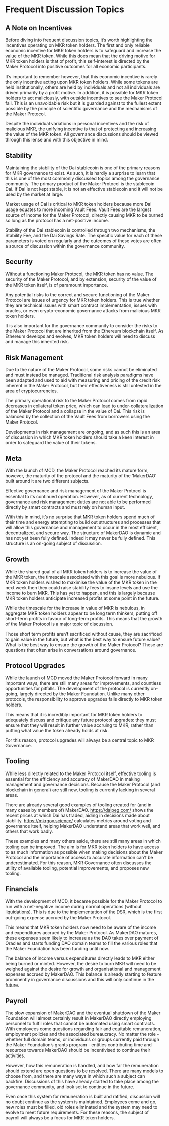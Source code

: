 # Frequent Discussion Topics

## A Note on Incentives
Before diving into frequent discussion topics, it’s worth highlighting the incentives operating on MKR token holders. The first and only reliable economic incentive for MKR token holders is to safeguard and increase the value of the MKR token. While this does mean that the driving motive for MKR token holders is that of profit, this self-interest is directed by the Maker Protocol into positive outcomes for all economic participants. 

It’s important to remember however, that this economic incentive is rarely the only incentive acting upon MKR token holders. While some tokens are held institutionally, others are held by individuals and not all individuals are driven primarily by a profit motive. In addition, it is possible for MKR token holders to act maliciously, with outside incentives to see the Maker Protocol fail. This is an unavoidable risk but it is guarded against to the fullest extent possible by the principle of scientific governance and the mechanisms of the Maker Protocol.

Despite the individual variations in personal incentives and the risk of malicious MKR, the unifying incentive is that of protecting and increasing the value of the MKR token. All governance discussions should be viewed through this lense and with this objective in mind.

## Stability
Maintaining the stability of the Dai stablecoin is one of the primary reasons for MKR governance to exist. As such, it is hardly a surprise to learn that this is one of the most commonly discussed topics among the governance community. The primary product of the Maker Protocol is the stablecoin Dai. If Dai is not kept stable, it is not an effective stablecoin and it will not be used by the market at large.

Market usage of Dai is critical to MKR token holders because more Dai usage equates to more incoming Vault Fees. Vault Fees are the largest source of income for the Maker Protocol, directly causing MKR to be burned so long as the protocol has a net-positive income.

Stability of the Dai stablecoin is controlled through two mechanisms, the Stability Fee, and the Dai Savings Rate. The specific value for each of these parameters is voted on regularly and the outcomes of these votes are often a source of discussion within the governance community.

## Security
Without a functioning Maker Protocol, the MKR token has no value. The security of the Maker Protocol, and by extension, security of the value of the MKR token itself, is of paramount importance.

Any potential risks to the correct and secure functioning of the Maker Protocol are issues of urgency for MKR token holders. This is true whether they are technical issues with smart contract implementation, issues with oracles, or even crypto-economic governance attacks from malicious MKR token holders.

It is also important for the governance community to consider the risks to the Maker Protocol that are inherited from the Ethereum blockchain itself. As Ethereum develops and evolves, MKR token holders will need to discuss and manage this inherited risk. 

## Risk Management
Due to the nature of the Maker Protocol, some risks cannot be eliminated and must instead be managed. Traditional risk analysis paradigms have been adapted and used to aid with measuring and pricing of the credit risk inherent in the Maker Protocol, but their effectiveness is still untested in the area of cryptocurrencies.

The primary operational risk to the Maker Protocol comes from rapid decreases in collateral token price, which can lead to under-collateralization of the Maker Protocol and a collapse in the value of Dai. This risk is balanced by the collection of the Vault Fees from borrowers using the Maker Protocol. 

Developments in risk management are ongoing, and as such this is an area of discussion in which MKR token holders should take a keen interest in order to safeguard the value of their tokens.

## Meta
With the launch of MCD, the Maker Protocol reached its mature form, however, the maturity of the protocol and the maturity of the ‘MakerDAO’ built around it are two different subjects.

Effective governance and risk management of the Maker Protocol is essential to its continued operation. However, as of current technology, governance and risk management duties are not able to be performed directly by smart contracts and must rely on human input.

With this in mind, it’s no surprise that MKR token holders spend much of their time and energy attempting to build out structures and processes that will allow this governance and management to occur in the most efficient, decentralized, and secure way. The structure of MakerDAO is dynamic and has not yet been fully defined. Indeed it may never be fully defined. This structure is an on-going subject of discussion.

## Growth
While the shared goal of all MKR token holders is to increase the value of the MKR token, the timescale associated with this goal is more nebulous. If MKR token holders wished to maximise the value of the MKR token in the next week then they could raise stability fees to insane levels and use the income to burn MKR. This has yet to happen, and this is largely because MKR token holders anticipate increased profits at some point in the future.

While the timescale for the increase in value of MKR is nebulous, in aggregate MKR token holders appear to be long term thinkers, putting off short-term profits in favour of long-term profits. This means that the growth of the Maker Protocol is a major topic of discussion.

Those short term profits aren’t sacrificed without cause, they are sacrificed to gain value in the future, but what is the best way to ensure future value? What is the best way to ensure the growth of the Maker Protocol? These are questions that often arise in conversations around governance.

## Protocol Upgrades
While the launch of MCD moved the Maker Protocol forward in many important ways, there are still many areas for improvements, and countless opportunities for pitfalls. The development of the protocol is currently on-going, largely directed by the Maker Foundation. Unlike many other protocols, the responsibility to approve upgrades falls directly to MKR token holders.

This means that it is incredibly important for MKR token holders to adequately discuss and critique any future protocol upgrades: they must ensure that they will result in further value accruing to MKR, rather than putting what value the token already holds at risk. 

For this reason, protocol upgrades will always be a central topic to MKR Governance.

## Tooling
While less directly related to the Maker Protocol itself, effective tooling is essential for the efficiency and accuracy of MakerDAO in making management and governance decisions. Because the Maker Protocol (and blockchain in general) are still new, tooling is currently lacking in several areas.

There are already several good examples of tooling created for (and in many cases by members of) MakerDAO. https://daipeg.com/ shows the recent prices at which Dai has traded, aiding in decisions made about stability. https://mkrgov.science/ calculates metrics around voting and governance itself, helping MakerDAO understand areas that work well, and others that work badly.

These examples and many others aside, there are still many areas in which tooling can be improved. The aim is for MKR token holders to have access to as much information as possible when making decisions about the Maker Protocol and the importance of access to accurate information can’t be underestimated. For this reason, MKR Governance often discusses the utility of available tooling, potential improvements, and proposes new tooling.

## Financials
With the development of MCD, it became possible for the Maker Protocol to run with a net-negative income during normal operations (without liquidations). This is due to the implementation of the DSR, which is the first out-going expense accrued by the Maker Protocol.

This means that MKR token holders now need to be aware of the income and expenditures accrued by the Maker Protocol. As MakerDAO matures, these expenses seem likely to increase as the DAO takes over payment of Oracles and starts funding DAO domain teams to fill the various roles that the Maker Foundation has been funding until now.

The balance of income versus expenditures directly leads to MKR either being burned or minted. However, the desire to burn MKR will need to be weighed against the desire for growth and organisational and management expenses accrued by MakerDAO. This balance is already starting to feature prominently in governance discussions and this will only continue in the future.
 
## Payroll
The slow expansion of MakerDAO and the eventual shutdown of the Maker Foundation will almost certainly result in MakerDAO directly employing personnel to fulfil roles that cannot be automated using smart contracts. With employees come questions regarding fair and equitable remuneration, employment policies and the associated bureaucracy. No matter the role - whether full domain teams, or individuals or groups currently paid through the Maker Foundation’s grants program - entities contributing time and resources towards MakerDAO should be incentivised to continue their activities.

However, how this remuneration is handled, and how far the remuneration should extend are open questions to be resolved. There are many models to choose from, and there are many ways in which such a subject can backfire. Discussions of this have already started to take place among the governance community, and look set to continue in the future. 

Even once this system for remuneration is built and ratified, discussion will no doubt continue as the system is maintained. Employees come and go, new roles must be filled, old roles eliminated and the system may need to evolve to meet future requirements. For these reasons, the subject of payroll will always be a focus for MKR token holders.
 

